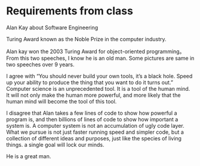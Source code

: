 # Requirements from class

Alan Kay about Software Engineering

Turing Award known as the Noble Prize in the computer industry.

Alan kay won the 2003 Turing Award for object-oriented programming。
From this two speeches, I know he is an old man. Some pictures are same in two speeches over 9 years.


I agree with “You should never build your own tools, it’s a black hole. Speed up your ability to produce the thing that you want to do it turns out.” Computer science is an unprecedented tool. It is a tool of the human mind. It will not only make the human more powerful, and more likely that the human mind will become the tool of this tool.


I disagree that Alan takes a few lines of code to show how powerful a program is, and then billions of lines of code to show how important a system is. A computer system is not an accumulation of ugly code layer. What we pursue is not just faster running speed and simpler code, but a collection of different ideas and purposes, just like the species of living things. a single goal will lock our minds.

He is a great man.




